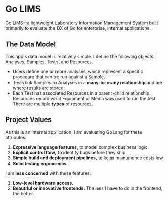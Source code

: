 # Go LIMS

Go LIMS--a lightweight Laboratory Information Management System built primarily to evaluate the DX of Go for enterprise, internal applications.

## The Data Model

This app's data model is relatively simple. I define the following objects: Analyses, Samples, Tests, and Resources.
* Users define one or more analyses, which represent a specific procedure that can be run against a Sample.
* Tests link Samples to Analyses in a **many-to-many relationship** and are where results are stored.
* Each Test has associated Resources in a parent-child relationship. Resources record what Equipment or Media was used to run the test. There are multiple **types** of resources.

## Project Values

As this is an internal application, I am evaluating GoLang for these attributes:

1. **Expressive language features,** to model complex business logic
2. **Explicit control flow,** to identify bugs before they ship
3. **Simple build and deployment pipelines,** to keep maintanence costs low
4. **Solid testing ergonomics**

I am **less concerned** with these features:

1. **Low-level hardware access.** 
2. **Beautiful or innovative frontends.** The less I have to do in the frontend, the better.